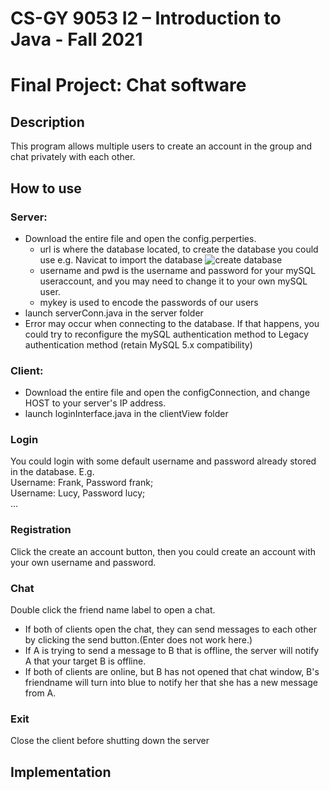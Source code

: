 # CS-GY 9053 I2 – Introduction to Java - Fall 2021

# Final Project: Chat software

## Description

This program allows multiple users to create an account in the group and chat privately with each other.

## How to use

### Server: 

* Download the entire file and open the config.perperties.
  * url is where the database located, to create the database you could use e.g. Navicat to import the database
  ![create database](/screenshot/1.gif)
  * username and pwd is the username and password for your mySQL useraccount, and you may need to change it to your own mySQL user.
  * mykey is used to encode the passwords of our users
* launch serverConn.java in the server folder
* Error may occur when connecting to the database. If that happens, you could try to reconfigure the mySQL authentication method to Legacy authentication method (retain MySQL 5.x compatibility)

### Client: 
* Download the entire file and open the configConnection, and change HOST to your server's IP address.
* launch loginInterface.java in the clientView folder

### Login

You could login with some default username and password already stored in the database. E.g.\
Username: Frank, Password frank;\
Username: Lucy, Password lucy;\
...

### Registration

Click the create an account button, then you could create an account with your own username and password.

### Chat
Double click the friend name label to open a chat.
* If both of clients open the chat, they can send messages to each other by clicking the send button.(Enter does not work here.)
* If A is trying to send a message to B that is offline, the server will notify A that your target B is offline.
* If both of clients are online, but B has not opened that chat window, B's friendname will turn into blue to notify her that she has a new message from A.

### Exit
Close the client before shutting down the server

## Implementation


